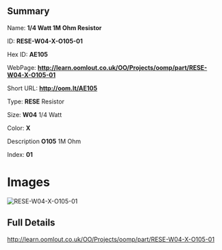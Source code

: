 

## Summary
 
Name: __1/4 Watt 1M Ohm Resistor__

ID: __RESE-W04-X-O105-01__

Hex ID: __AE105__

WebPage: __http://learn.oomlout.co.uk/OO/Projects/oomp/part/RESE-W04-X-O105-01__

Short URL: __http://oom.lt/AE105__


Type: __RESE__ Resistor 

Size: __W04__ 1/4 Watt 

Color: __X__  

Description __O105__ 1M Ohm 

Index: __01__


# Images
![RESE-W04-X-O105-01](http://oomlout.com/oomp-gen/parts/RESE-W04-X-O105-01/RESE-W04-X-O105-01_420.jpg)



## Full Details

 http://learn.oomlout.co.uk/OO/Projects/oomp/part/RESE-W04-X-O105-01














